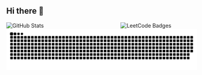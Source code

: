 ## Hi there 👋

<!--
**SeifMaged/SeifMaged** is a ✨ _special_ ✨ repository because its `README.md` (this file) appears on your GitHub profile.

Here are some ideas to get you started:

- 🔭 I’m currently working on ...
- 🌱 I’m currently learning ...
- 👯 I’m looking to collaborate on ...
- 🤔 I’m looking for help with ...
- 💬 Ask me about ...
- 📫 How to reach me: ...
- 😄 Pronouns: ...
- ⚡ Fun fact: ...
-->



<img align="right" width="40%" src="https://leetcode-badge-showcase.vercel.app/api?username=seifmaged&theme=transparent&border=border&animated=true&filter=submission" alt="LeetCode Badges" />


<div align="left">
  <img width="49%" height="195px" src="https://github-readme-stats.vercel.app/api?username=seifmaged&show_icons=true&theme=transparent&hide_border=true" alt="GitHub Stats" />
</div>


<picture>
  <source media="(prefers-color-scheme: dark)" srcset="https://raw.githubusercontent.com/seifmaged/seifmaged/output/github-snake-dark.svg" />
  <source media="(prefers-color-scheme: light)" srcset="https://raw.githubusercontent.com/seifmaged/seifmaged/output/github-snake.svg" />
  <img align=center alt="github-snake" src="https://raw.githubusercontent.com/seifmaged/seifmaged/output/github-snake.svg" />
</picture>






